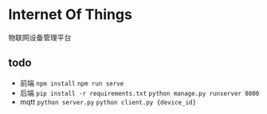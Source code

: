# Internet Of Things

物联网设备管理平台

## todo

- 前端
  `npm install`
  `npm run serve`
- 后端
  `pip install -r requirements.txt`
  `python manage.py runserver 8000`
- mqtt
  `python server.py`
  `python client.py {device_id}`
